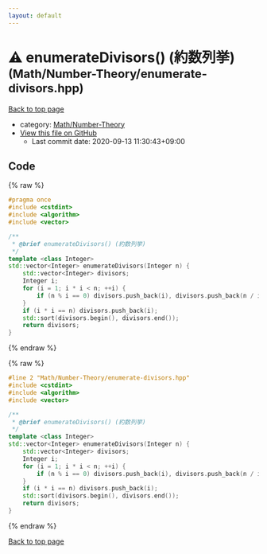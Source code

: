 ```yaml
---
layout: default
---
```


<!-- mathjax config similar to math.stackexchange -->
<script type="text/javascript" async
  src="https://cdnjs.cloudflare.com/ajax/libs/mathjax/2.7.5/MathJax.js?config=TeX-MML-AM_CHTML">
</script>
<script type="text/x-mathjax-config">
  MathJax.Hub.Config({
    TeX: { equationNumbers: { autoNumber: "AMS" }},
    tex2jax: {
      inlineMath: [ ['$','$'] ],
      processEscapes: true
    },
    "HTML-CSS": { matchFontHeight: false },
    displayAlign: "left",
    displayIndent: "2em"
  });
</script>

<script type="text/javascript" src="https://cdnjs.cloudflare.com/ajax/libs/jquery/3.4.1/jquery.min.js"></script>
<script src="https://cdn.jsdelivr.net/npm/jquery-balloon-js@1.1.2/jquery.balloon.min.js" integrity="sha256-ZEYs9VrgAeNuPvs15E39OsyOJaIkXEEt10fzxJ20+2I=" crossorigin="anonymous"></script>
<script type="text/javascript" src="../../../assets/js/copy-button.js"></script>
<link rel="stylesheet" href="../../../assets/css/copy-button.css" />


# :warning: enumerateDivisors() (約数列挙) <small>(Math/Number-Theory/enumerate-divisors.hpp)</small>

<a href="../../../index.html">Back to top page</a>

* category: <a href="../../../index.html#4def0f0d6848bdd7ffa44d10031ae87a">Math/Number-Theory</a>
* <a href="{{ site.github.repository_url }}/blob/master/Math/Number-Theory/enumerate-divisors.hpp">View this file on GitHub</a>
    - Last commit date: 2020-09-13 11:30:43+09:00




## Code

<a id="unbundled"></a>
{% raw %}
```cpp
#pragma once
#include <cstdint>
#include <algorithm>
#include <vector>

/**
 * @brief enumerateDivisors() (約数列挙)
 */
template <class Integer>
std::vector<Integer> enumerateDivisors(Integer n) {
    std::vector<Integer> divisors;
    Integer i;
    for (i = 1; i * i < n; ++i) {
        if (n % i == 0) divisors.push_back(i), divisors.push_back(n / i);
    }
    if (i * i == n) divisors.push_back(i);
    std::sort(divisors.begin(), divisors.end());
    return divisors;
}
```
{% endraw %}

<a id="bundled"></a>
{% raw %}
```cpp
#line 2 "Math/Number-Theory/enumerate-divisors.hpp"
#include <cstdint>
#include <algorithm>
#include <vector>

/**
 * @brief enumerateDivisors() (約数列挙)
 */
template <class Integer>
std::vector<Integer> enumerateDivisors(Integer n) {
    std::vector<Integer> divisors;
    Integer i;
    for (i = 1; i * i < n; ++i) {
        if (n % i == 0) divisors.push_back(i), divisors.push_back(n / i);
    }
    if (i * i == n) divisors.push_back(i);
    std::sort(divisors.begin(), divisors.end());
    return divisors;
}

```
{% endraw %}

<a href="../../../index.html">Back to top page</a>

